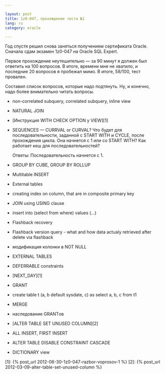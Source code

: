 ```yaml
---

layout: post  
title: 1z0-047, прохождение теста №1  
lang: ru  
category: oracle  

---
```


Год спустя решил снова заняться получением сертификата Oracle. Сначала сдам экзамен 1z0-047 
на Oracle SQL Expert.

Первое прохождение неутешительно — за 90 минут я должен был ответить на 100 вопросов. 
В итоге, времени мне не хватило, и последние 20 вопросов я пробежал мимо. В итоге, 58/100, тест провален. 

Составил список вопросов, которые надо подтянуть. Ну, и конечно, надо более внимательно читать вопросы.

* non-correlated subquery, correlated subquery, inline view
* NATURAL JOIN
* [Инструкция WITH CHECK OPTION у VIEW][1]
* SEQUENCES — CURRVAL or CURVAL? Что будет для последовательности, заданной с START WITH и CYCLE, после 
  прохождения цикла. Она начнется с 1 или со START WITH? Как работает кеш для последовательностей?

  Ответы: Последовательность начнется с 1.

* GROUP BY CUBE, GROUP BY ROLLUP
* Multitable INSERT
* External tables
* creating index on column, that are in composite primary key
* JOIN using USING clause
* insert into (select from where) values (...)
* Flashback recovery
* Flashback version query - what and how data actualy retrieved after delete via flashback
* модификация колонки в NOT NULL
* EXTERNAL TABLES
* DEFERRABLE constraints
* [NEXT_DAY][1]
* GRANT
* create table t (a, b default sysdate, c) as select a, b, c from t1
* MERGE
* наследование GRANTов
* [ALTER TABLE SET UNUSED COLUMN][2]
* ALL INSERT, FIRST INSERT
* ALTER TABLE DISABLE CONSTRAINT CASCADE
* DICTIONARY view

[1]: {% post_url 2012-06-30-1z0-047-razbor-voprosov-1 %}
[2]: {% post_url 2012-03-09-alter-table-set-unused-column %}

